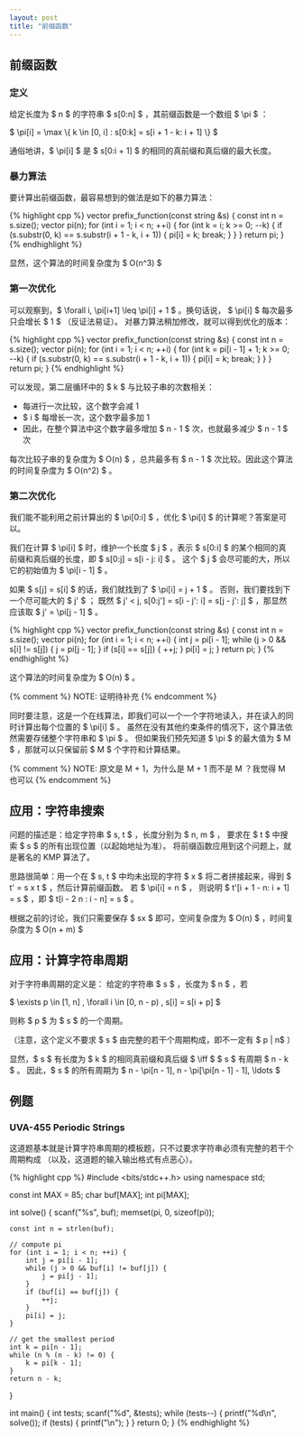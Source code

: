 ```yaml
---
layout: post
title: "前缀函数"
---
```


## 前缀函数

### 定义

给定长度为 $ n $ 的字符串 $ s[0:n] $ ，其前缀函数是一个数组 $ \pi $ ：

$ \pi[i] = \max \\{ k \in [0, i] : s[0:k] = s[i + 1 - k: i + 1] \\} $

通俗地讲，$ \pi[i] $ 是 $ s[0:i + 1] $ 的相同的真前缀和真后缀的最大长度。

### 暴力算法

要计算出前缀函数，最容易想到的做法是如下的暴力算法：

{% highlight cpp %}
vector<int> prefix_function(const string &s) {
    const int n = s.size();
    vector<int> pi(n);
    for (int i = 1; i < n; ++i) {
        for (int k = i; k >= 0; --k) {
            if (s.substr(0, k) == s.substr(i + 1 - k, i + 1)) {
                pi[i] = k;
                break;
            }
        }
    }
    return pi;
}
{% endhighlight %}

显然，这个算法的时间复杂度为 $ O(n^3) $

### 第一次优化

可以观察到，$ \forall i, \pi[i+1] \leq \pi[i] + 1 $ 。换句话说， $ \pi[i] $ 每次最多只会增长 $ 1 $ （反证法易证）。
对暴力算法稍加修改，就可以得到优化的版本：

{% highlight cpp %}
vector<int> prefix_function(const string &s) {
    const int n = s.size();
    vector<int> pi(n);
    for (int i = 1; i < n; ++i) {
        for (int k = pi[i - 1] + 1; k >= 0; --k) {
            if (s.substr(0, k) == s.substr(i + 1 - k, i + 1)) {
                pi[i] = k;
                break;
            }
        }
    }
    return pi;
}
{% endhighlight %}

可以发现，第二层循环中的 $ k $ 与比较子串的次数相关：

- 每进行一次比较，这个数字会减 1
- $ i $ 每增长一次，这个数字最多加 1
- 因此，在整个算法中这个数字最多增加 $ n - 1 $ 次，也就最多减少 $ n - 1 $ 次

每次比较子串的复杂度为 $ O(n) $ ，总共最多有 $ n - 1 $ 次比较。因此这个算法的时间复杂度为 $ O(n^2) $ 。

### 第二次优化

我们能不能利用之前计算出的 $ \pi[0:i] $ ，优化 $ \pi[i] $ 的计算呢？答案是可以。

我们在计算 $ \pi[i] $ 时，维护一个长度 $ j $ ，表示 $ s[0:i] $ 的某个相同的真前缀和真后缀的长度，即 $ s[0:j] = s[i - j: i] $ 。
这个 $ j $ 会尽可能的大，所以它的初始值为 $ \pi[i - 1] $ 。

如果 $ s[j] = s[i] $ 的话，我们就找到了 $ \pi[i] = j + 1 $ 。
否则，我们要找到下一个尽可能大的 $ j' $ ；
既然 $ j' < j, s[0:j'] = s[i - j': i] = s[j - j': j] $ ，那显然应该取 $ j' = \pi[j - 1] $ 。

{% highlight cpp %}
vector<int> prefix_function(const string &s) {
    const int n = s.size();
    vector<int> pi(n);
    for (int i = 1; i < n; ++i) {
        int j = pi[i - 1];
        while (j > 0 && s[i] != s[j]) {
            j = pi[j - 1]; 
        }
        if (s[i] == s[j]) {
            ++j;
        }
        pi[i] = j;
    }
    return pi;
}
{% endhighlight %}

这个算法的时间复杂度为 $ O(n) $ 。

{% comment %} NOTE: 证明待补充 {% endcomment %}

同时要注意，这是一个在线算法，即我们可以一个一个字符地读入，并在读入的同时计算出每个位置的 $ \pi[i] $ 。
虽然在没有其他约束条件的情况下，这个算法依然需要存储整个字符串和 $ \pi $ 。
但如果我们预先知道 $ \pi $ 的最大值为 $ M $ ，那就可以只保留前 $ M $ 个字符和计算结果。

{% comment %} NOTE: 原文是 M + 1，为什么是 M + 1 而不是 M ？我觉得 M 也可以 {% endcomment %}

## 应用：字符串搜索

问题的描述是：给定字符串 $ s, t $ ，长度分别为 $ n, m $ ，
要求在 $ t $ 中搜索 $ s $ 的所有出现位置（以起始地址为准）。
将前缀函数应用到这个问题上，就是著名的 KMP 算法了。

思路很简单：用一个在 $ s, t $ 中均未出现的字符 $ x $ 将二者拼接起来，得到 $ t' = s x t $ ，然后计算前缀函数。
若 $ \pi[i] = n $ ， 则说明 $ t'[i + 1 - n: i + 1] = s $ ，即 $ t[i - 2 n : i - n] = s $ 。

根据之前的讨论，我们只需要保存 $ sx $ 即可，空间复杂度为 $ O(n) $ ，时间复杂度为 $ O(n + m) $

## 应用：计算字符串周期

对于字符串周期的定义是：
给定的字符串 $ s $ ，长度为 $ n $ ，若 

$ \exists p \in [1, n] , \forall i \in [0, n - p) , s[i] = s[i + p] $

则称 $ p $ 为 $ s $ 的一个周期。

（注意，这个定义不要求 $ s $ 由完整的若干个周期构成，即不一定有 $ p \|  n$ ）

显然，$ s $ 有长度为 $ k $ 的相同真前缀和真后缀 $ \iff $ $ s $ 有周期 $ n - k $ 。
因此，$ s $ 的所有周期为 $ n - \pi[n - 1], n - \pi[\pi[n - 1] - 1], \ldots $

## 例题

### UVA-455 Periodic Strings

这道题基本就是计算字符串周期的模板题，只不过要求字符串必须有完整的若干个周期构成
（以及，这道题的输入输出格式有点恶心）。

{% highlight cpp %}
#include <bits/stdc++.h>
using namespace std;

const int MAX = 85;
char buf[MAX];
int pi[MAX];

int solve() {
    scanf("%s", buf);
    memset(pi, 0, sizeof(pi));

    const int n = strlen(buf);

    // compute pi
    for (int i = 1; i < n; ++i) {
        int j = pi[i - 1];
        while (j > 0 && buf[i] != buf[j]) {
            j = pi[j - 1];
        }
        if (buf[i] == buf[j]) {
            ++j;
        }
        pi[i] = j;
    }

    // get the smallest period
    int k = pi[n - 1];
    while (n % (n - k) != 0) {
        k = pi[k - 1];
    }
    return n - k;
}

int main() {
    int tests;
    scanf("%d", &tests);
    while (tests--) {
        printf("%d\n", solve());
        if (tests) {
            printf("\n");
        }
    }
    return 0;
}
{% endhighlight %}
